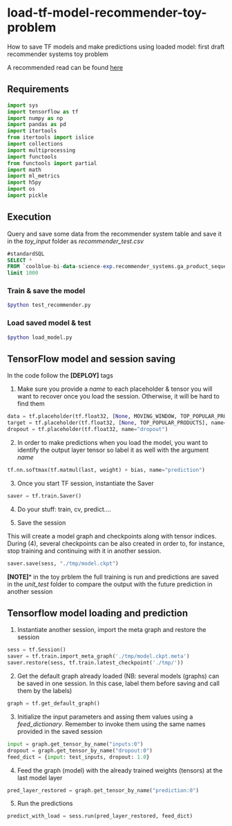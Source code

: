 # load-tf-model-recommender-toy-problem
How to save TF models and make predictions using loaded model: first draft recommender systems toy problem 

A recommended read can be found [here](https://towardsdatascience.com/deploy-tensorflow-models-9813b5a705d5)

## Requirements

```python
import sys
import tensorflow as tf
import numpy as np
import pandas as pd
import itertools
from itertools import islice
import collections
import multiprocessing
import functools
from functools import partial
import math
import ml_metrics
import h5py
import os
import pickle
```

## Execution

Query and save some data from the recommender system table and save it in the *toy_input* folder as *recommender_test.csv*

```sql
#standardSQL
SELECT * 
FROM `coolblue-bi-data-science-exp.recommender_systems.ga_product_sequence`
limit 1000
```

### Train & save the model
 ```bash
 $python test_recommender.py
 ```

### Load saved model & test
 
 ```bash
 $python load_model.py
 ```

## TensorFlow model and session saving

In the code follow the **[DEPLOY]** tags

1. Make sure you provide a *name* to each placeholder & tensor you will want to recover once you load the session. Otherwise, it will be hard to find them

```python
data = tf.placeholder(tf.float32, [None, MOVING_WINDOW, TOP_POPULAR_PRODUCTS], name="inputs")
target = tf.placeholder(tf.float32, [None, TOP_POPULAR_PRODUCTS], name="targets")
dropout = tf.placeholder(tf.float32, name="dropout")
```

2. In order to make predictions when you load the model, you want to identify the output layer tensor so label it as well with the argument *name*
```python
tf.nn.softmax(tf.matmul(last, weight) + bias, name="prediction")
```

3. Once you start TF session, instantiate the Saver
```python
saver = tf.train.Saver()
```

4. Do your stuff: train, cv, predict.... 

5. Save the session 

This will create a model graph and checkpoints along with tensor indices. During (4), several checkpoints can be also created in order to, for instance, stop training and continuing with it in another session. 

```python
saver.save(sess, "./tmp/model.ckpt")

```

**[NOTE]*** in the toy prblem the full training is run and predictions are saved in the *unit_test* folder to compare the output with the future prediction in another session

## Tensorflow model loading and prediction

1. Instantiate another session, import the meta graph and restore the session

```python
sess = tf.Session()
saver = tf.train.import_meta_graph('./tmp/model.ckpt.meta')
saver.restore(sess, tf.train.latest_checkpoint('./tmp/'))
```

2. Get the default graph already loaded (NB: several models (graphs) can be saved in one session. In this case, label them before saving and call them by the labels)
```python
graph = tf.get_default_graph()
```

3. Initialize the input parameters and assing them values using a *feed_dictionary*. Remember to invoke them using the same names provided in the saved session
```python
input = graph.get_tensor_by_name("inputs:0")
dropout = graph.get_tensor_by_name("dropout:0")
feed_dict = {input: test_inputs, dropout: 1.0}
```

4. Feed the graph (model) with the already trained weights (tensors) at the last model layer

```python
pred_layer_restored = graph.get_tensor_by_name("prediction:0")
```

5. Run the predictions 
```python
predict_with_load = sess.run(pred_layer_restored, feed_dict)
```
